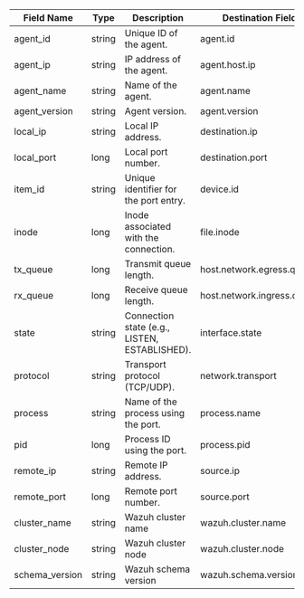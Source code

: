 | Field Name     | Type   | Description                                                      | Destination Field          | Custom |
| -------------- | ------ | ---------------------------------------------------------------- | -------------------------- | ------ |
| agent_id       | string | Unique ID of the agent.                                          | agent.id                   | FALSE  |
| agent_ip       | string | IP address of the agent.                                         | agent.host.ip              | TRUE   |
| agent_name     | string | Name of the agent.                                               | agent.name                 | FALSE  |
| agent_version  | string | Agent version.                                                   | agent.version              | FALSE  |
| local_ip       | string | Local IP address.                                                | destination.ip             | FALSE  |
| local_port     | long   | Local port number.                                               | destination.port           | FALSE  |
| item_id        | string | Unique identifier for the port entry.                            | device.id                  | FALSE  |
| inode          | long   | Inode associated with the connection.                            | file.inode                 | FALSE  |
| tx_queue       | long   | Transmit queue length.                                           | host.network.egress.queue  | TRUE   |
| rx_queue       | long   | Receive queue length.                                            | host.network.ingress.queue | FALSE  |
| state          | string | Connection state (e.g., LISTEN, ESTABLISHED).                    | interface.state            | TRUE   |
| protocol       | string | Transport protocol (TCP/UDP).                                    | network.transport          | FALSE  |
| process        | string | Name of the process using the port.                              | process.name               | FALSE  |
| pid            | long   | Process ID using the port.                                       | process.pid                | FALSE  |
| remote_ip      | string | Remote IP address.                                               | source.ip                  | FALSE  |
| remote_port    | long   | Remote port number.                                              | source.port                | FALSE  |
| cluster_name   | string | Wazuh cluster name                                               | wazuh.cluster.name         | TRUE   |
| cluster_node   | string | Wazuh cluster node                                               | wazuh.cluster.node         | TRUE   |
| schema_version | string | Wazuh schema version                                             | wazuh.schema.version       | TRUE   |